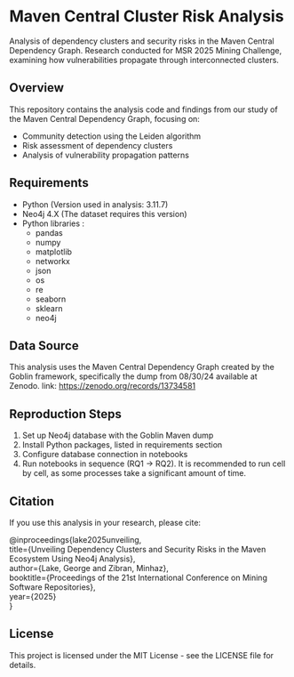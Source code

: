 # Maven Central Cluster Risk Analysis
Analysis of dependency clusters and security risks in the Maven Central Dependency Graph. Research conducted for MSR 2025 Mining Challenge, examining how vulnerabilities propagate through interconnected clusters.

## Overview
This repository contains the analysis code and findings from our study of the Maven Central Dependency Graph, focusing on:
* Community detection using the Leiden algorithm
* Risk assessment of dependency clusters
* Analysis of vulnerability propagation patterns

## Requirements
* Python (Version used in analysis: 3.11.7)
* Neo4j 4.X (The dataset requires this version)
* Python libraries :
  * pandas
  * numpy
  * matplotlib
  * networkx
  * json
  * os
  * re
  * seaborn
  * sklearn
  * neo4j



## Data Source
This analysis uses the Maven Central Dependency Graph created by the Goblin framework, specifically the dump from 08/30/24 available at Zenodo.
link: https://zenodo.org/records/13734581

## Reproduction Steps

1. Set up Neo4j database with the Goblin Maven dump
2. Install Python packages, listed in requirements section
3. Configure database connection in notebooks
4. Run notebooks in sequence (RQ1 → RQ2). It is recommended to run cell by cell, as some processes take a significant amount of time.

## Citation
If you use this analysis in your research, please cite:  

@inproceedings{lake2025unveiling,  
  title={Unveiling Dependency Clusters and Security Risks in the Maven Ecosystem Using Neo4j Analysis},  
  author={Lake, George and Zibran, Minhaz},  
  booktitle={Proceedings of the 21st International Conference on Mining Software Repositories},  
  year={2025}  
}

## License
This project is licensed under the MIT License - see the LICENSE file for details.
